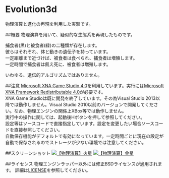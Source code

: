 # Evolution3d
物理演算と進化の再現を利用した実験です。

##概要
物理演算を用いて、疑似的な生態系を再現したものです。

捕食者(黒)と被食者(緑)の二種類が存在します。  
彼らはそれぞれ、体と動きの遺伝子を持っています。  
一定距離まで近づけば、被食者は食べられ、捕食者は増殖します。  
一定時間で捕食者は飢え死に、被食者は増殖します。  

いわゆる、遺伝的アルゴリズムではありません。

##注意
[Microsoft XNA Game Studio 4.0](http://www.microsoft.com/en-us/download/details.aspx?id=23714)を利用しています。実行には[Microsoft XNA Framework Redistributable 4.0](http://www.microsoft.com/en-us/download/details.aspx?id=20914)が必要です。  
XNA Game Studioは既に開発を終了しています。その為Visual Studio 2013以降では動作しません。Visual Studio 2010以前のバージョンで開発してください。なお、物理エンジンの関係上XBox等では動作しません。  
実行中の操作に関しては、起動後Hボタンを押して参照してください。  
設定等はソースコードで直接指定しています。設定を変更したい場合ソースコードを直接参照してください。  
自動保存機能がデフォルトで有効になっています。一定時間ごとに現在の設定が自動で保存されるのでストレージが少ない環境では注意してください。
  
##スクリーンショット
[![【物理演算】火星](http://img.youtube.com/vi/1ZDDZ7CYr50/0.jpg)](http://www.youtube.com/watch?v=1ZDDZ7CYr50)
[![【物理演算】金星](http://img.youtube.com/vi/RfbYT1-Bg_o/0.jpg)](http://www.youtube.com/watch?v=RfbYT1-Bg_o)

##ライセンス
物理エンジンラッパー以外には修正BSDライセンスが適用されます。
詳細は[LICENSE](LICENSE)を参照してください。
